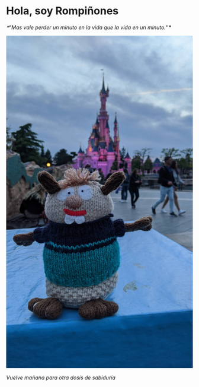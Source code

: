 # Hola, soy Rompiñones

<!--STARTS_HERE_QUOTE_README-->
<i>❝"Mas vale perder un minuto en la vida que la vida en un minuto."❞</i>
<!--ENDS_HERE_QUOTE_README-->

<!--START_SECTION:update_image-->
![alt text](https://raw.githubusercontent.com/focaalvarez/rompinones/main/.github/images/IMG_20220428_205827.jpg?raw=true)
<!--END_SECTION:update_image-->

*Vuelve mañana para otra dosis de sabiduría*
